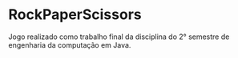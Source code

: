 # RockPaperScissors
Jogo realizado como trabalho final da disciplina do 2° semestre de engenharia da computação em Java. 
